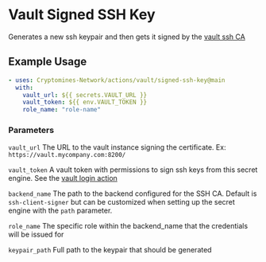 # Vault Signed SSH Key

Generates a new ssh keypair and then gets it signed by the [vault ssh CA](https://www.vaultproject.io/docs/secrets/ssh/signed-ssh-certificates)

## Example Usage

```yaml
- uses: Cryptomines-Network/actions/vault/signed-ssh-key@main
  with:
    vault_url: ${{ secrets.VAULT_URL }}
    vault_token: ${{ env.VAULT_TOKEN }}
    role_name: "role-name"
```

### Parameters

`vault_url` The URL to the vault instance signing the certificate. Ex: `https://vault.mycompany.com:8200/`

`vault_token` A vault token with permissions to sign ssh keys from this secret engine. See the [vault login action](../login)

`backend_name` The path to the backend configured for the SSH CA. Default is `ssh-client-signer` but can be customized when setting up the secret engine with the `path` parameter.

`role_name` The specific role within the backend_name that the credentials will be issued for

`keypair_path` Full path to the keypair that should be generated
